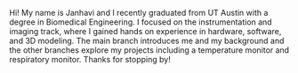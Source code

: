 Hi! My name is Janhavi and I recently graduated from UT Austin with a degree in Biomedical Engineering. I focused on the instrumentation and imaging track, where I gained hands on experience in hardware, software, and 3D modeling. The main branch introduces me and my background and the other branches explore my projects including a temperature monitor and respiratory monitor. Thanks for stopping by!
